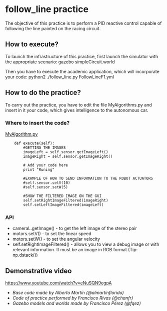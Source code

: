 # follow_line practice

The objective of this practice is to perform a PID reactive control capable of following the line painted on the racing circuit.

## How to execute?
To launch the infrastructure of this practice, first launch the simulator with the appropriate scenario:
gazebo simpleCircuit.world

Then you have to execute the academic application, which will incorporate your code:
python2 ./follow_line.py FollowLineF1.yml

## How to do the practice?

To carry out the practice, you have to edit the file MyAlgorithms.py and insert in it your code, which gives intelligence to the autonomous car.

### Where to insert the code?
[MyAlgorithm.py](MyAlgorithm.py#L74)
```
    def execute(self):
        #GETTING THE IMAGES
        imageLeft = self.sensor.getImageLeft()
        imageRight = self.sensor.getImageRight()

        # Add your code here
        print "Runing"

        #EXAMPLE OF HOW TO SEND INFORMATION TO THE ROBOT ACTUATORS
        #self.sensor.setV(10)
        #self.sensor.setW(5)

        #SHOW THE FILTERED IMAGE ON THE GUI
        self.setRightImageFiltered(imageRight)
        self.setLeftImageFiltered(imageLeft)
```

### API
* cameraL.getImage() - to get the left image of the stereo pair
* motors.setV() - to set the linear speed
* motors.setW() - to set the angular velocity
* self.setRightImageFiltered() - allows you to view a debug image or with relevant information. It must be an image in RGB format (Tip: np.dstack())


## Demonstrative video
https://www.youtube.com/watch?v=eNuSQN9egpA

* *Base code made by Alberto Martín (@almartinflorido)*
* *Code of practice performed by Francisco Rivas (@chanfr)*
* *Gazebo models and worlds made by Francisco Pérez (@fqez)*
